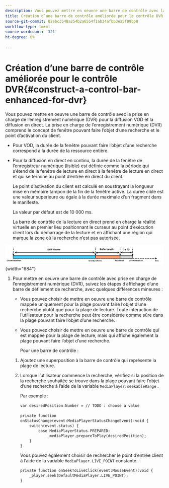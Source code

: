```yaml
---
description: Vous pouvez mettre en oeuvre une barre de contrôle avec la prise en charge de l’enregistrement numérique (DVR) pour la diffusion VOD et la diffusion en direct. La prise en charge de l’enregistrement numérique (DVR) comprend le concept de fenêtre pouvant faire l’objet d’une recherche et le point d’activation du client.
title: Création d’une barre de contrôle améliorée pour le contrôle DVR
source-git-commit: 02ebc3548a254b2a6554f1ab34afbb3ea5f09bb8
workflow-type: tm+mt
source-wordcount: '321'
ht-degree: 0%

---
```


# Création d’une barre de contrôle améliorée pour le contrôle DVR{#construct-a-control-bar-enhanced-for-dvr}

Vous pouvez mettre en oeuvre une barre de contrôle avec la prise en charge de l’enregistrement numérique (DVR) pour la diffusion VOD et la diffusion en direct. La prise en charge de l’enregistrement numérique (DVR) comprend le concept de fenêtre pouvant faire l’objet d’une recherche et le point d’activation du client.

* Pour VOD, la durée de la fenêtre pouvant faire l’objet d’une recherche correspond à la durée de la ressource entière.
* Pour la diffusion en direct en continu, la durée de la fenêtre de l’enregistreur numérique (lisible) est définie comme la période qui s’étend de la fenêtre de lecture en direct à la fenêtre de lecture en direct et qui se termine au point d’entrée en direct du client.

  Le point d’activation du client est calculé en soustrayant la longueur mise en mémoire tampon de la fin de la fenêtre active. La durée cible est une valeur supérieure ou égale à la durée maximale d’un fragment dans le manifeste.

  La valeur par défaut est de 10 000 ms.

  La barre de contrôle de la lecture en direct prend en charge la réalité virtuelle en premier lieu positionnant le curseur au point d’exécution client lors du démarrage de la lecture et en affichant une région qui marque la zone où la recherche n’est pas autorisée.

<!--<a id="fig_37A39A28BA714BA5A2C461357ED5BD41"></a>-->

![](assets/dvr-window.PNG){width="684"}

1. Pour mettre en oeuvre une barre de contrôle avec prise en charge de l’enregistrement numérique (DVR), suivez les étapes d’affichage d’une barre de défilement de recherche, avec quelques différences mineures :

   * Vous pouvez choisir de mettre en oeuvre une barre de contrôle mappée uniquement pour la plage pouvant faire l’objet d’une recherche plutôt que pour la plage de lecture. Toute interaction de l’utilisateur pour la recherche peut être considérée comme sûre dans la plage pouvant faire l’objet d’une recherche.
   * Vous pouvez choisir de mettre en oeuvre une barre de contrôle qui est mappée pour la plage de lecture, mais qui affiche également la plage pouvant faire l’objet d’une recherche.

     Pour une barre de contrôle :

   1. Ajoutez une superposition à la barre de contrôle qui représente la plage de lecture.
   1. Lorsque l’utilisateur commence la recherche, vérifiez si la position de la recherche souhaitée se trouve dans la plage pouvant faire l’objet d’une recherche à l’aide de la variable `MediaPlayer.seekableRange` .

      Par exemple :

      ```
      var desiredPosition:Number = // TODO : choose a value 
      
      private function onStatusChange(event:MediaPlayerStatusChangeEvent):void { 
          switch(event.status) { 
              case MediaPlayerStatus.PREPARED: 
                  _mediaPlayer.prepareToPlay(desiredPosition); 
          } 
      }
      ```

      Vous pouvez également choisir de rechercher le point d’entrée client à l’aide de la variable `MediaPlayer.LIVE_POINT` constante.

      ```
      private function onSeekToLiveClick(event:MouseEvent):void { 
          _player.seek(DefaultMediaPlayer.LIVE_POINT); 
      }
      ```
